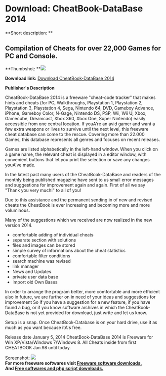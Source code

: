 # Download: CheatBook-DataBase 2014

**Short description: **

## Compilation of Cheats for over 22,000 Games for PC and Console.

  
**Thumbshot: **![](http://www.freewarefiles.com/screenshot/chtbook_database_2014_md.jpg)   
  
**Download link:** [Download CheatBook-DataBase 2014](http://freesoftwares.boysofts.com/CheatBook-DataBase-2014_program_96081.html)  
  

**Publisher's Description**  
  

CheatBook-DataBase 2014 is a freeware "cheat-code tracker" that makes hints
and cheats (for PC, Walkthroughs, Playstation 1, Playstation 2, Playstation 3,
Playstation 4, Sega, Nintendo 64, DVD, Gameboy Advance, iPhone, Gameboy Color,
N-Gage, Nintendo DS, PSP, Wii, Wii U, Xbox, Gamecube, Dreamcast, Xbox 360,
Xbox One, Super Nintendo) easily accessible from one central location. If
youA're an avid gamer and want a few extra weapons or lives to survive until
the next level, this freeware cheat database can come to the rescue. Covering
more than 22.000 Games, this database represents all genres and focuses on
recent releases.

Games are listed alphabetically in the left-hand window. When you click on a
game name, the relevant cheat is displayed in a editor window, with convenient
buttons that let you print the selection or save any changes youA've made.

In the latest past many users of the CheatBook-DataBase and readers of the
monthly being published magazine have sent to us small error messages and
suggestions for improvement again and again. First of all we say "Thank you
very much!" to all of you!

Due to this assistance and the permanent sending in of new and revised cheats
the CheatBook is ever increasing and becoming more and more voluminous.

Many of the suggestions which we received are now realized in the new version
2014.

  * comfortable adding of individual cheats 
  * separate section with solutions 
  * files and images can be stored 
  * simple survey of informations about the cheat statistics 
  * comfortable filter conditions 
  * search machine was revised 
  * link manager 
  * News and Updates 
  * private user data base 
  * Import old Own Bases 

In order to arrange the program better, more comfortable and more efficient
also in future, we are further on in need of your ideas and suggestions for
improvement So if you have a suggestion for a new feature, if you have found a
bug, or if you know software archives in which the CheatBook-DataBase is not
yet provided for download, just write and let us know.

Setup is a snap. Once CheatBook-Database is on your hard drive, use it as much
as you want because itA's free.

Release date January 5, 2014 CheatBook-DataBase 2014 is Freeware for Win
XP/Vista/Windows 7/Windows 8. All Cheats inside from first CHEATBOOK Jan.98
until today.

  
  
Screenshot:
![](http://www.freewarefiles.com/screenshot/chtbook_database_2014.jpg)  
**For more freeware softwares visit [Freeware software downloads.](http://freesoftwares.boysofts.com/)**   
**And [Free softwares and php script downloads.](http://www.boysofts.com/)**

